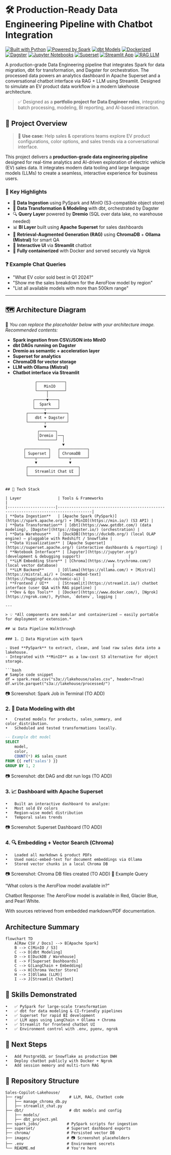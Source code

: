 # 🛠️ Production-Ready Data Engineering Pipeline with Chatbot Integration
[![Built with Python](https://img.shields.io/badge/Built%20with-Python-blue?logo=python)](https://www.python.org/)
[![Powered by Spark](https://img.shields.io/badge/Data%20Migration-Spark-orange?logo=apache-spark)](https://spark.apache.org/)
[![dbt Models](https://img.shields.io/badge/Data%20Modeling-dbt-red?logo=dbt)](https://www.getdbt.com/)
[![Dockerized](https://img.shields.io/badge/Deployment-Docker-blue?logo=docker)](https://www.docker.com/)
[![Dagster](https://img.shields.io/badge/Orchestration-Dagster-6E40C9?logo=dagster)](https://dagster.io/)
[![Jupyter Notebooks](https://img.shields.io/badge/Analysis-Jupyter-orange?logo=jupyter)](https://jupyter.org/)
[![Superset](https://img.shields.io/badge/Dashboard-Superset-darkgreen?logo=apache-superset)](https://superset.apache.org/)
[![Streamlit App](https://img.shields.io/badge/UI-Streamlit-lightgrey?logo=streamlit)](https://streamlit.io/)
[![RAG LLM](https://img.shields.io/badge/LLM-RAG-green?logo=openai)]()

A production-grade Data Engineering pipeline that integrates Spark for data migration, dbt for transformation, and Dagster for orchestration. The processed data powers an analytics dashboard in Apache Superset and a conversational chatbot interface via RAG + LLM using Streamlit. Designed to simulate an EV product data workflow in a modern lakehouse architecture.

> ✅ Designed as a **portfolio project for Data Engineer roles**, integrating batch processing, modeling, BI reporting, and AI-based interaction.

## 📸 Project Overview

> 🚗 **Use case:** Help sales & operations teams explore EV product configurations, color options, and sales trends via a conversational interface.

This project delivers a **production-grade data engineering pipeline** designed for real-time analytics and AI-driven exploration of electric vehicle (EV) sales data. It integrates modern data tooling and large language models (LLMs) to create a seamless, interactive experience for business users.

### 🔧 Key Highlights

- 🚀 **Data Ingestion** using PySpark and MinIO (S3-compatible object store)
- 🧱 **Data Transformation & Modeling** with dbt, orchestrated by Dagster
- 🔍 **Query Layer** powered by **Dremio** (SQL over data lake, no warehouse needed)
- 📊 **BI Layer** built using **Apache Superset** for sales dashboards
- 🧠 **Retrieval-Augmented Generation (RAG)** using **ChromaDB** + **Ollama (Mistral)** for smart QA
- 💬 **Interactive UI** via **Streamlit** chatbot
- 🐳 **Fully containerized** with Docker and served securely via Ngrok

### ❓ Example Chat Queries

- "What EV color sold best in Q1 2024?"
- "Show me the sales breakdown for the AeroFlow model by region"
- "List all available models with more than 500km range"

---

## 🗺️ Architecture Diagram

📌 _You can replace the placeholder below with your architecture image. Recommended contents:_

- **Spark ingestion from CSV/JSON into MinIO**
- **dbt DAGs running on Dagster**
- **Dremio as semantic + acceleration layer**
- **Superset for analytics**
- **ChromaDB for vector storage**
- **LLM with Ollama (Mistral)**
- **Chatbot interface via Streamlit**

```text
             ┌────────────┐
             │   MinIO    │
             └────┬───────┘
                  │
            ┌─────▼────┐
            │  Spark   │
            └────┬─────┘
         ┌───────▼─────────┐
         │   dbt + Dagster │
         └───────┬─────────┘
                 ▼
              ┌───────┐
              │Dremio │──┐
              └───────┘  │
                         ▼
        ┌──────────┐   ┌────────────┐
        │ Superset │   │ ChromaDB   │
        └────┬─────┘   └────┬───────┘
             ▼              ▼
         ┌──────────────────────┐
         │   Streamlit Chat UI  │
         └──────────────────────┘


## 🧰 Tech Stack

| Layer                | Tools & Frameworks                                                                 |
|---------------------|-------------------------------------------------------------------------------------|
| **Data Ingestion**   | [Apache Spark (PySpark)](https://spark.apache.org/) + [MinIO](https://min.io/) (S3 API) |
| **Data Transformation** | [dbt](https://www.getdbt.com/) (data modeling), [Dagster](https://dagster.io/) (orchestration) |
| **Data Warehouse**   | [DuckDB](https://duckdb.org/) (local OLAP engine) — pluggable with Redshift / Snowflake |
| **Data Visualization** | [Apache Superset](https://superset.apache.org/) (interactive dashboards & reporting) |
| **Notebook Interface** | [Jupyter](https://jupyter.org/) (development & debugging support)                     |
| **LLM Embedding Store** | [Chroma](https://www.trychroma.com/) (local vector database)                        |
| **LLM Backend**      | [Ollama](https://ollama.com/) + [Mistral](https://mistral.ai/) + [nomic-embed-text](https://huggingface.co/nomic-ai) |
| **Frontend / UI**    | [Streamlit](https://streamlit.io/) chatbot interface (user Q&A with RAG pipeline) |
| **Dev & Ops Tools**  | [Docker](https://www.docker.com/), [Ngrok](https://ngrok.com/), Python, `dotenv`, logging |

---

> 💡 *All components are modular and containerized — easily portable for deployment or extension.*

## 📊 Data Pipeline Walkthrough

### 1. 🔁 Data Migration with Spark

- Used **PySpark** to extract, clean, and load raw sales data into a lakehouse.
- Integrated with **MinIO** as a low-cost S3 alternative for object storage.

```bash
# Sample code snippet
df = spark.read.csv("s3a://lakehouse/sales.csv", header=True)
df.write.parquet("s3a://lakehouse/processed/")
```
📷 Screenshot: Spark Job in Terminal (TO ADD)

### 2. 🧱 Data Modeling with dbt
	•	Created models for products, sales_summary, and color_distribution.
	•	Scheduled and tested transformations locally.
```sql
-- Example dbt model
SELECT 
    model,
    color,
    COUNT(*) AS sales_count
FROM {{ ref('sales') }}
GROUP BY 1, 2

```
📷 Screenshot: dbt DAG and dbt run logs (TO ADD)

### 3. 📈 Dashboard with Apache Superset
	•	Built an interactive dashboard to analyze:
	•	Most sold EV colors
	•	Region-wise model distribution
	•	Temporal sales trends

📷 Screenshot: Superset Dashboard (TO ADD)

### 4. 🔍 Embedding + Vector Search (Chroma)
	•	Loaded all markdown & product PDFs
	•	Used nomic-embed-text for document embeddings via Ollama
	•	Stored vector chunks in a local Chroma DB

📷 Screenshot: Chroma DB files created (TO ADD)
🧠 Example Query

“What colors is the AeroFlow model available in?”

Chatbot Response:
The AeroFlow model is available in Red, Glacier Blue, and Pearl White.

With sources retrieved from embedded markdown/PDF documentation.

##  Architecture Summary
```mermaid
flowchart TD
    A[Raw CSV / Docs] --> B[Apache Spark]
    B --> C[MinIO / S3]
    C --> D[dbt Modeling]
    D --> E[DuckDB / Warehouse]
    E --> F[Superset Dashboards]
    C --> G[LangChain + Embedding]
    G --> H[Chroma Vector Store]
    H --> I[Ollama (LLM)]
    I --> J[Streamlit Chatbot]
```
## 🎯 Skills Demonstrated
	•	✅ PySpark for large-scale transformation
	•	✅ dbt for data modeling & CI-friendly pipelines
	•	✅ Superset for rapid BI development
	•	✅ LLM apps using LangChain + Ollama + Chroma
	•	✅ Streamlit for frontend chatbot UI
	•	✅ Environment control with .env, pyenv, ngrok

## 📎 Next Steps
	•	Add PostgreSQL or Snowflake as production DWH
	•	Deploy chatbot publicly with Docker + Ngrok
	•	Add session memory and multi-turn RAG
## 📁 Repository Structure
<pre><code>Sales-Copilot-Lakehouse/
├── rag/                    # LLM, RAG, Chatbot code
│   ├── manage_chroma_db.py
│   ├── streamlit_chat.py
├── dbt/                    # dbt models and config
│   ├── models/
│   ├── dbt_project.yml
├── spark_jobs/            # PySpark scripts for ingestion
├── superset/              # Superset dashboard exports
├── chroma/                # Persisted vector DB
├── images/                # 📷 Screenshot placeholders
├── .env                   # Environment secrets
└── README.md              # You're here
</code></pre>

